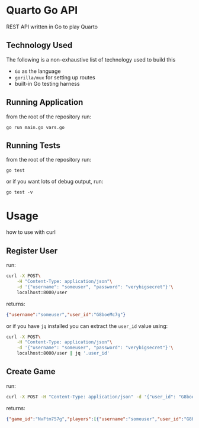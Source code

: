 # Quarto Go API
REST API written in Go to play Quarto

## Technology Used
The following is a non-exhaustive list of technology used to build this
- `Go` as the language
- `gorilla/mux` for setting up routes
- built-in Go testing harness

## Running Application
from the root of the repository run:
```
go run main.go vars.go
```

## Running Tests
from the root of the repository run:
```
go test
```
or if you want lots of debug output, run:
```
go test -v
```

# Usage
how to use with curl

## Register User
run:
```bash
curl -X POST\
	-H "Content-Type: application/json"\
	-d '{"username": "someuser", "password": "verybigsecret"}'\
	localhost:8000/user
```

returns:
```json
{"username":"someuser","user_id":"G8boeMc7g"}
```

or if you have `jq` installed you can extract the `user_id` value using:
```bash
curl -X POST\
	-H "Content-Type: application/json"\
	-d '{"username": "someuser", "password": "verybigsecret"}'\
	localhost:8000/user | jq '.user_id'
```

## Create Game
run:
```bash
curl -X POST -H "Content-Type: application/json" -d '{"user_id": "G8boeMc7g"}' localhost:8000/game
```

returns:
```json
{"game_id":"NvFtm757g","players":[{"username":"someuser","user_id":"G8boeMc7g"}],"activity_status":true,"game_state":{}}
```

